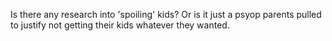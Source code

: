 Is there any research into 'spoiling' kids? Or is it just a psyop parents pulled to justify not getting their kids whatever they wanted.

